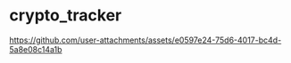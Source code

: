# crypto_tracker




https://github.com/user-attachments/assets/e0597e24-75d6-4017-bc4d-5a8e08c14a1b



